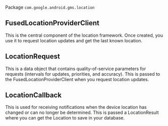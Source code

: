 
Package `com.google.android.gms.location`

## FusedLocationProviderClient
This is the central component of the location framework. Once created, you use it to request location updates and get the last known location.

## LocationRequest
This is a data object that contains quality-of-service parameters for requests (intervals for updates, priorities, and accuracy). This is passed to the FusedLocationProviderClient when you request location updates.

## LocationCallback
This is used for receiving notifications when the device location has changed or can no longer be determined. This is passed a LocationResult where you can get the Location to save in your database.
